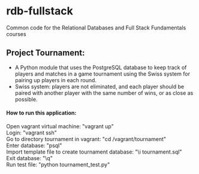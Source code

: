 rdb-fullstack
=============

Common code for the Relational Databases and Full Stack Fundamentals courses

## Project Tournament:
* A Python module that uses the PostgreSQL database to keep track of players and matches in a game tournament using the Swiss system for pairing up players in each round.
* Swiss system: players are not eliminated, and each player should be paired with another player with the same number of wins, or as close as possible.

#### How to run this application:
Open vagrant virtual machine: "vagrant up"  
Login: "vagrant ssh"  
Go to directory tournament in vagrant: "cd /vagrant/tournament"  
Enter database: "psql"  
Import template file to create tournament database: "\i tournament.sql"  
Exit database: "\q"  
Run test file: "python tournament_test.py"  
